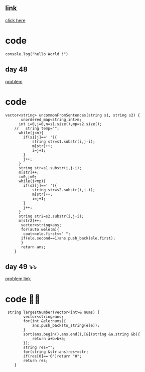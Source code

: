 
## link
[click here](https://leetcode.com/problems/merge-sorted-array/submissions/1341799842/?envType=study-plan-v2&envId=top-interview-150)

# code
```
console.log("hello World !")
```

## day 48
[problem](https://leetcode.com/problems/uncommon-words-from-two-sentences/description/?envType=daily-question&envId=2024-09-17)

# code
```
vector<string> uncommonFromSentences(string s1, string s2) {
       unordered_map<string,int>m;
      int i=0,j=0,n=s1.size(),mp=s2.size();
    //   string temp="";
      while(j<n){
        if(s1[j]==' '){
            string str=s1.substr(i,j-i);
            m[str]++;
            i=j+1;
        }
        j++;
      }
      string str=s1.substr(i,j-i);
      m[str]++;
      i=0,j=0;
      while(j<mp){
        if(s2[j]==' '){
            string str=s2.substr(i,j-i);
            m[str]++;
            i=j+1;
        }
        j++;
      }
      string str2=s2.substr(i,j-i);
      m[str2]++;
       vector<string>ans;
       for(auto &ele:m){
        cout<<ele.first<<" ";
       if(ele.second==1)ans.push_back(ele.first);
       }
       return ans;
    }
```

## day 49 ⤵️⤵️
[problem link](https://leetcode.com/problems/largest-number/description/?envType=daily-question&envId=2024-09-18)

# code 🚀💯
```
 string largestNumber(vector<int>& nums) {
        vector<string>ans;
        for(int &ele:nums){
            ans.push_back(to_string(ele));
        }
        sort(ans.begin(),ans.end(),[&](string &a,string &b){
            return a+b>b+a;
        });
        string res="";
        for(string &str:ans)res+=str;
        if(res[0]=='0')return "0";
        return res;
    }
```
